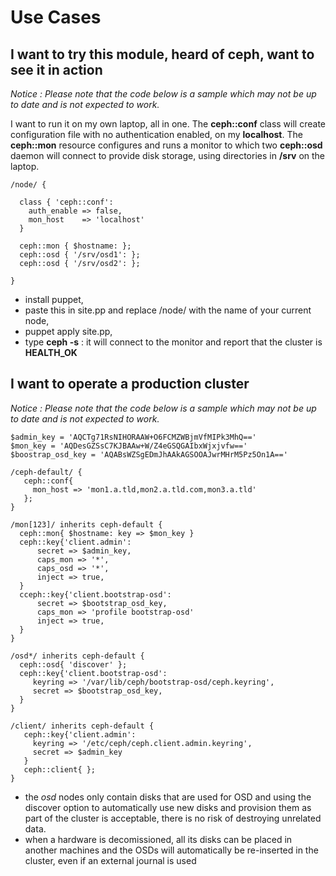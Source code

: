 Use Cases
=========

I want to try this module, heard of ceph, want to see it in action
------------------------------------------------------------------

_Notice : Please note that the code below is a sample which may not be up to date and is not expected to work._

I want to run it on my own laptop, all in one. The **ceph::conf** class will create configuration file with no authentication enabled, on my **localhost**. The **ceph::mon** resource configures and runs a monitor to which two **ceph::osd** daemon will connect to provide disk storage, using directories in **/srv** on the laptop.

    /node/ {

      class { 'ceph::conf':
        auth_enable => false,
        mon_host    => 'localhost'
      }

      ceph::mon { $hostname: };
      ceph::osd { '/srv/osd1': };
      ceph::osd { '/srv/osd2': };

    }

* install puppet,
* paste this in site.pp and replace /node/ with the name of your current node,
* puppet apply site.pp,
* type **ceph -s** : it will connect to the monitor and report that the cluster is **HEALTH_OK**

I want to operate a production cluster
---------------------------------------

_Notice : Please note that the code below is a sample which may not be up to date and is not expected to work._

    $admin_key = 'AQCTg71RsNIHORAAW+O6FCMZWBjmVfMIPk3MhQ=='
    $mon_key = 'AQDesGZSsC7KJBAAw+W/Z4eGSQGAIbxWjxjvfw=='
    $boostrap_osd_key = 'AQABsWZSgEDmJhAAkAGSOOAJwrMHrM5Pz5On1A=='

    /ceph-default/ {
       ceph::conf{
         mon_host => 'mon1.a.tld,mon2.a.tld.com,mon3.a.tld'
       };
    }

    /mon[123]/ inherits ceph-default {
      ceph::mon{ $hostname: key => $mon_key }
      ceph::key{'client.admin':
          secret => $admin_key,
          caps_mon => '*',
          caps_osd => '*',
          inject => true,
      }
      cceph::key{'client.bootstrap-osd':
          secret => $bootstrap_osd_key,
          caps_mon => 'profile bootstrap-osd'
          inject => true,
      }
    }

    /osd*/ inherits ceph-default {
      ceph::osd{ 'discover' };
      ceph::key{'client.bootstrap-osd':
         keyring => '/var/lib/ceph/bootstrap-osd/ceph.keyring',
         secret => $bootstrap_osd_key,
      }
    }

    /client/ inherits ceph-default {
       ceph::key{'client.admin':
         keyring => '/etc/ceph/ceph.client.admin.keyring',
         secret => $admin_key
       }
       ceph::client{ };
    }

* the *osd* nodes only contain disks that are used for OSD and using the discover option to automatically use new disks and provision them as part of the cluster is acceptable, there is no risk of destroying unrelated data.
* when a hardware is decomissioned, all its disks can be placed in another machines and the OSDs will automatically be re-inserted in the cluster, even if an external journal is used
